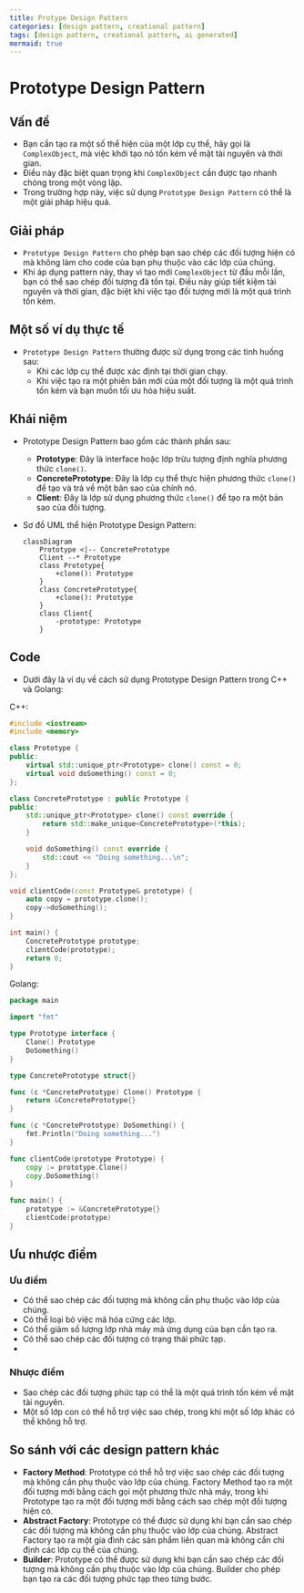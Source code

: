```yaml
---
title: Protype Design Pattern
categories: [design pattern, creational pattern]
tags: [design pattern, creational pattern, ai generated]
mermaid: true
---
```

# Prototype Design Pattern

## Vấn đề

- Bạn cần tạo ra một số thể hiện của một lớp cụ thể, hãy gọi là `ComplexObject`, mà việc khởi tạo nó tốn kém về mặt tài nguyên và thời gian.
- Điều này đặc biệt quan trọng khi `ComplexObject` cần được tạo nhanh chóng trong một vòng lặp.
- Trong trường hợp này, việc sử dụng `Prototype Design Pattern` có thể là một giải pháp hiệu quả.

## Giải pháp

- `Prototype Design Pattern` cho phép bạn sao chép các đối tượng hiện có mà không làm cho code của bạn phụ thuộc vào các lớp của chúng.
- Khi áp dụng pattern này, thay vì tạo mới `ComplexObject` từ đầu mỗi lần, bạn có thể sao chép đối tượng đã tồn tại. Điều này giúp tiết kiệm tài nguyên và thời gian, đặc biệt khi việc tạo đối tượng mới là một quá trình tốn kém.

## Một số ví dụ thực tế

- `Prototype Design Pattern` thường được sử dụng trong các tình huống sau:
  - Khi các lớp cụ thể được xác định tại thời gian chạy.
  - Khi việc tạo ra một phiên bản mới của một đối tượng là một quá trình tốn kém và bạn muốn tối ưu hóa hiệu suất.

## Khái niệm

- Prototype Design Pattern bao gồm các thành phần sau:
  - **Prototype**: Đây là interface hoặc lớp trừu tượng định nghĩa phương thức `clone()`.
  - **ConcretePrototype**: Đây là lớp cụ thể thực hiện phương thức `clone()` để tạo và trả về một bản sao của chính nó.
  - **Client**: Đây là lớp sử dụng phương thức `clone()` để tạo ra một bản sao của đối tượng.

- Sơ đồ UML thể hiện Prototype Design Pattern:

  ```mermaid
  classDiagram
      Prototype <|-- ConcretePrototype
      Client --* Prototype
      class Prototype{
          +clone(): Prototype
      }
      class ConcretePrototype{
          +clone(): Prototype
      }
      class Client{
          -prototype: Prototype
      }
  ```

## Code
- Dưới đây là ví dụ về cách sử dụng Prototype Design Pattern trong C++ và Golang:

C++:
```cpp
#include <iostream>
#include <memory>

class Prototype {
public:
    virtual std::unique_ptr<Prototype> clone() const = 0;
    virtual void doSomething() const = 0;
};

class ConcretePrototype : public Prototype {
public:
    std::unique_ptr<Prototype> clone() const override {
        return std::make_unique<ConcretePrototype>(*this);
    }

    void doSomething() const override {
        std::cout << "Doing something...\n";
    }
};

void clientCode(const Prototype& prototype) {
    auto copy = prototype.clone();
    copy->doSomething();
}

int main() {
    ConcretePrototype prototype;
    clientCode(prototype);
    return 0;
}
```

Golang:
```go
package main

import "fmt"

type Prototype interface {
	Clone() Prototype
	DoSomething()
}

type ConcretePrototype struct{}

func (c *ConcretePrototype) Clone() Prototype {
	return &ConcretePrototype{}
}

func (c *ConcretePrototype) DoSomething() {
	fmt.Println("Doing something...")
}

func clientCode(prototype Prototype) {
	copy := prototype.Clone()
	copy.DoSomething()
}

func main() {
	prototype := &ConcretePrototype{}
	clientCode(prototype)
}
```

## Ưu nhược điểm

### Ưu điểm
- Có thể sao chép các đối tượng mà không cần phụ thuộc vào lớp của chúng.
- Có thể loại bỏ việc mã hóa cứng các lớp.
- Có thể giảm số lượng lớp nhà máy mà ứng dụng của bạn cần tạo ra.
- Có thể sao chép các đối tượng có trạng thái phức tạp.
- 
### Nhược điểm

- Sao chép các đối tượng phức tạp có thể là một quá trình tốn kém về mặt tài nguyên.
- Một số lớp con có thể hỗ trợ việc sao chép, trong khi một số lớp khác có thể không hỗ trợ.

## So sánh với các design pattern khác
- **Factory Method**: Prototype có thể hỗ trợ việc sao chép các đối tượng mà không cần phụ thuộc vào lớp của chúng. Factory Method tạo ra một đối tượng mới bằng cách gọi một phương thức nhà máy, trong khi Prototype tạo ra một đối tượng mới bằng cách sao chép một đối tượng hiện có.
- **Abstract Factory**: Prototype có thể được sử dụng khi bạn cần sao chép các đối tượng mà không cần phụ thuộc vào lớp của chúng. Abstract Factory tạo ra một gia đình các sản phẩm liên quan mà không cần chỉ định các lớp cụ thể của chúng.
- **Builder**: Prototype có thể được sử dụng khi bạn cần sao chép các đối tượng mà không cần phụ thuộc vào lớp của chúng. Builder cho phép bạn tạo ra các đối tượng phức tạp theo từng bước.
